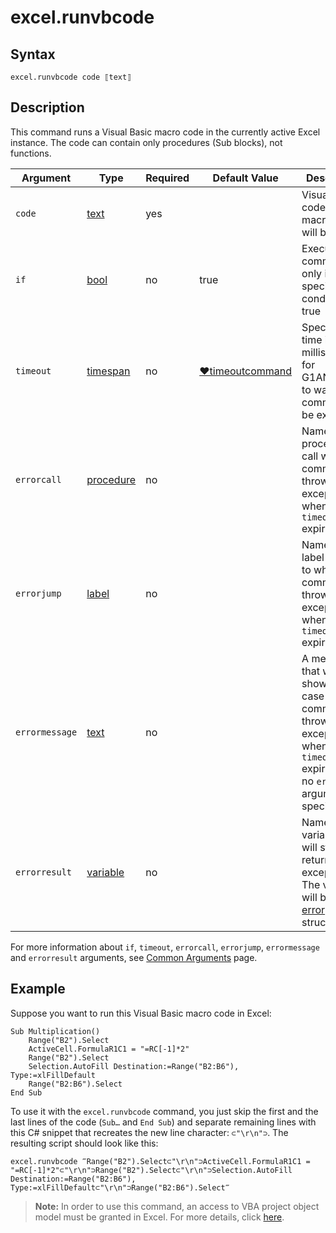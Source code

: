 # excel.runvbcode

## Syntax

```G1ANT
excel.runvbcode code ⟦text⟧
```

## Description

This command runs a Visual Basic macro code in the currently active Excel instance. The code can contain only procedures (Sub blocks), not functions.

| Argument       | Type                                                         | Required | Default Value                                                | Description                                                  |
| -------------- | ------------------------------------------------------------ | -------- | ------------------------------------------------------------ | ------------------------------------------------------------ |
| `code`         | [text](https://manual.g1ant.com/link/G1ANT.Language/G1ANT.Language/Structures/TextStructure.md) | yes      |                                                              | Visual Basic code of a macro that will be run                |
| `if`           | [bool](https://manual.g1ant.com/link/G1ANT.Language/G1ANT.Language/Structures/BooleanStructure.md) | no       | true                                                         | Executes the command only if a specified condition is true   |
| `timeout`      | [timespan](https://manual.g1ant.com/link/G1ANT.Language/G1ANT.Language/Structures/TimeSpanStructure.md) | no       | [♥timeoutcommand](G1ANT.Language/G1ANT.Addon.Core/Variables/TimeoutCommandVariable.md) | Specifies time in milliseconds for G1ANT.Robot to wait for the command to be executed |
| `errorcall`    | [procedure](https://manual.g1ant.com/link/G1ANT.Language/G1ANT.Language/Structures/ProcedureStructure.md) | no       |                                                              | Name of a procedure to call when the command throws an exception or when a given `timeout` expires |
| `errorjump`    | [label](https://manual.g1ant.com/link/G1ANT.Language/G1ANT.Language/Structures/LabelStructure.md) | no       |                                                              | Name of the label to jump to when the command throws an exception or when a given `timeout` expires |
| `errormessage` | [text](https://manual.g1ant.com/link/G1ANT.Language/G1ANT.Language/Structures/TextStructure.md) | no       |                                                              | A message that will be shown in case the command throws an exception or when a given `timeout` expires, and no `errorjump` argument is specified |
| `errorresult`  | [variable](https://manual.g1ant.com/link/G1ANT.Language/G1ANT.Language/Structures/VariableStructure.md) | no       |                                                              | Name of a variable that will store the returned exception. The variable will be of [error](G1ANT.Language/G1ANT.Language/Structures/ErrorStructure.md) structure |

For more information about `if`, `timeout`, `errorcall`, `errorjump`, `errormessage` and `errorresult` arguments, see [Common Arguments](https://manual.g1ant.com/link/G1ANT.Manual/appendices/common-arguments.md) page.

## Example

Suppose you want to run this Visual Basic macro code in Excel:

```visual basic
Sub Multiplication()
    Range("B2").Select
    ActiveCell.FormulaR1C1 = "=RC[-1]*2"
    Range("B2").Select
    Selection.AutoFill Destination:=Range("B2:B6"), Type:=xlFillDefault
    Range("B2:B6").Select
End Sub 
```

To use it with the `excel.runvbcode` command, you just skip the first and the last lines of the code (`Sub…` and `End Sub`) and separate remaining lines with this C# snippet that recreates the new line character: `⊂"\r\n"⊃`. The resulting script should look like this:

```G1ANT
excel.runvbcode ‴Range("B2").Select⊂"\r\n"⊃ActiveCell.FormulaR1C1 = "=RC[-1]*2"⊂"\r\n"⊃Range("B2").Select⊂"\r\n"⊃Selection.AutoFill Destination:=Range("B2:B6"), Type:=xlFillDefault⊂"\r\n"⊃Range("B2:B6").Select‴
```

> **Note:** In order to use this command, an access to VBA project object model must be granted in Excel. For more details, click [here](https://www.spreadsheet1.com/trust-access-to-the-vba-project-object-model.html).
